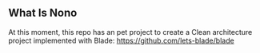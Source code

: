 ## What Is Nono

At this moment, this repo has an pet project to create a Clean architecture project implemented with Blade: https://github.com/lets-blade/blade
